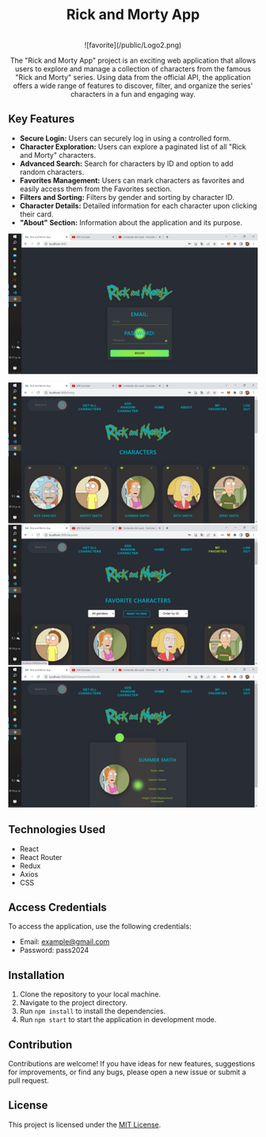 


<div align="center">

# Rick and Morty App
<br/>
![favorite](/public/Logo2.png)
<br/>

The "Rick and Morty App" project is an exciting web application that allows users to explore and manage a collection of characters from the famous "Rick and Morty" series. Using data from the official API, the application offers a wide range of features to discover, filter, and organize the series' characters in a fun and engaging way.
<!-- ![Rick and Morty App](/rickandmorty-front/public/Logo2.png) -->
<!-- 
![Login](src/imagelogin.png)
![Home](src/imagehome.png) -->

<!-- ![detail](src/imagedetail.png) -->





</div>

## Key Features

- **Secure Login:** Users can securely log in using a controlled form.
- **Character Exploration:** Users can explore a paginated list of all "Rick and Morty" characters.
- **Advanced Search:** Search for characters by ID and option to add random characters.
- **Favorites Management:** Users can mark characters as favorites and easily access them from the Favorites section.
- **Filters and Sorting:** Filters by gender and sorting by character ID.
- **Character Details:** Detailed information for each character upon clicking their card.
- **"About" Section:** Information about the application and its purpose.

![Secure Login:](src/imagelogin.png)
<br/>

![Character Exploration:](src/imagehome.png)
<br/>
![Favorite section:](/src/imagefavorite.png)
<br/>
![Detail Page](/src/imagedetail.png)





## Technologies Used

- React
- React Router
- Redux
- Axios
- CSS

## Access Credentials

To access the application, use the following credentials:

- Email: example@gmail.com
- Password: pass2024

## Installation

1. Clone the repository to your local machine.
2. Navigate to the project directory.
3. Run `npm install` to install the dependencies.
4. Run `npm start` to start the application in development mode.

## Contribution

Contributions are welcome! If you have ideas for new features, suggestions for improvements, or find any bugs, please open a new issue or submit a pull request.

## License

This project is licensed under the [MIT License](https://opensource.org/licenses/MIT).
